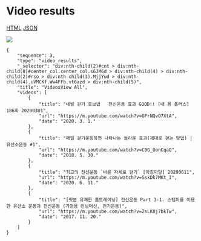# Video results

[HTML](https://ascentkorea-docs.github.io/mobile/features/video\_results/sample.html) [JSON](https://ascentkorea-docs.github.io/mobile/features/video\_results/sample.json)

![](https://lh3.googleusercontent.com/VWSvxMaz4RZlCm2EIfUdfk3Di-9eEv9iYUiiDqAnc5EixvjqpnquHCLuvG-7gDMeQe9XCoSOWkcli4rHm6wV1lD9yxc7eqoL3gpNl1WIAhp3Xc4-UDIJlfCMveIrQFq-ptPUXdk)

```
{
    "sequence": 3,
    "type": "video_results",
    "_selector": "div:nth-child(2)#cnt > div:nth-child(8)#center_col.center_col.s6JM6d > div:nth-child(4) > div:nth-child(2)#rso > div:nth-child(3).MjjYud > div:nth-child(4).uVMCKf.Ww4FFb.vt6azd > div:nth-child(5)",
    "title": "VideosView All",
    "videos": [
        {
            "title": "네발 걷기 호보법   전신운동 효과 GOOD!! [내 몸 플러스] 186회 20200301",
            "url": "https://m.youtube.com/watch?v=GFrNQvO7XtA",
            "date": "2020. 3. 1."
        },
        {
            "title": "매일 걷기운동하면 나타나는 놀라운 효과(제대로 걷는 방법) | 유산소운동 #1",
            "url": "https://m.youtube.com/watch?v=C0G_OonCqaQ",
            "date": "2018. 5. 30."
        },
        {
            "title": "최고의 전신운동 `바른 자세로 걷기` [아침마당] 20200611",
            "url": "https://m.youtube.com/watch?v=SsxDk7MKt_I",
            "date": "2020. 6. 11."
        },
        {
            "title": "[핏분 유쾌한 홈트레이닝] 전신운동 Part 3-1. 스텝퍼를 이용한 유산소 운동과 전신운동 (가정용 런닝머신, 걷기운동)",
            "url": "https://m.youtube.com/watch?v=ZsLK8j7bkTw",
            "date": "2017. 11. 20."
        }
    ]
}
```
